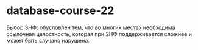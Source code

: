 # database-course-22

Быбор 3НФ: обусловлен тем, что во многих местах необходима ссылочная целостность, которая при 2НФ поддерживается сложнее и может быть случано нарушена. 